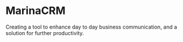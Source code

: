 # MarinaCRM

Creating a tool to enhance day to day business communication, and a solution for further productivity.
